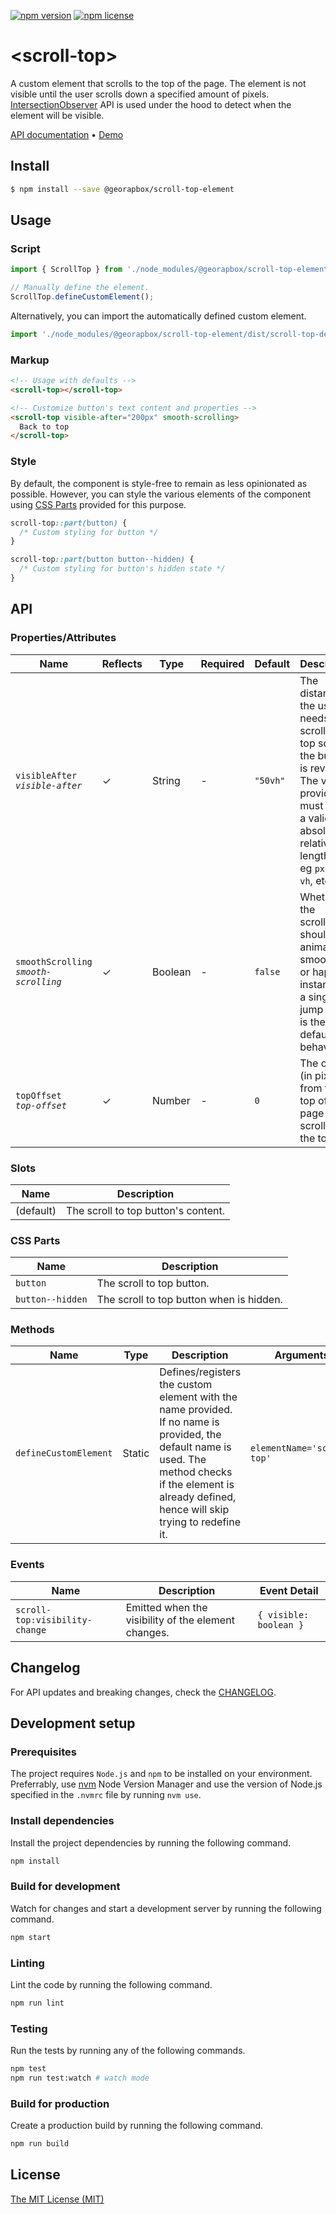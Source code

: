 [![npm version](https://img.shields.io/npm/v/@georapbox/scroll-top-element.svg)](https://www.npmjs.com/package/@georapbox/scroll-top-element)
[![npm license](https://img.shields.io/npm/l/@georapbox/scroll-top-element.svg)](https://www.npmjs.com/package/@georapbox/scroll-top-element)

[demo]: https://georapbox.github.io/scroll-top-element/
[license]: https://github.com/georapbox/scroll-top-element/blob/main/LICENSE
[changelog]: https://github.com/georapbox/scroll-top-element/blob/main/CHANGELOG.md

# &lt;scroll-top&gt;

A custom element that scrolls to the top of the page. The element is not visible until the user scrolls down a specified amount of pixels. [IntersectionObserver](https://developer.mozilla.org/en-US/docs/Web/API/Intersection_Observer_API) API is used under the hood to detect when the element will be visible.

[API documentation](#api) &bull; [Demo][demo]

## Install

```sh
$ npm install --save @georapbox/scroll-top-element
```

## Usage

### Script
```js
import { ScrollTop } from './node_modules/@georapbox/scroll-top-element/dist/scroll-top.js';

// Manually define the element.
ScrollTop.defineCustomElement();
```

Alternatively, you can import the automatically defined custom element.

```js
import './node_modules/@georapbox/scroll-top-element/dist/scroll-top-defined.js';
```

### Markup
```html
<!-- Usage with defaults -->
<scroll-top></scroll-top>

<!-- Customize button's text content and properties -->
<scroll-top visible-after="200px" smooth-scrolling>
  Back to top
</scroll-top>
```

### Style

By default, the component is style-free to remain as less opinionated as possible. However, you can style the various elements of the component using [CSS Parts](#css-parts) provided for this purpose.

```css
scroll-top::part(button) {
  /* Custom styling for button */
}

scroll-top::part(button button--hidden) {
  /* Custom styling for button's hidden state */
}
```

## API

### Properties/Attributes
| Name | Reflects | Type | Required | Default | Description |
| ---- | -------- | ---- | -------- | ------- | ----------- |
| `visibleAfter`<br>*`visible-after`* | ✓ | String | - | `"50vh"` | The distance the user needs to scroll from top so that the button is revealed. The value provided must have a valid absolute or relative length unit, eg `px`, `rem`, `vh`, etc. |
| `smoothScrolling`<br>*``smooth-scrolling``* | ✓ | Boolean | - | `false` | Whether the scrolling should animate smoothly, or happen instantly in a single jump which is the default behavior. |
| `topOffset`<br>*`top-offset`* | ✓ | Number | - | `0` | The offset (in pixels) from the top of the page when scrolling to the top. |

### Slots

| Name | Description |
| ---- | ----------- |
| (default) | The scroll to top button's content. |

### CSS Parts

| Name | Description |
| ---- | ----------- |
| `button` | The scroll to top button. |
| `button--hidden` | The scroll to top button when is hidden. |

### Methods

| Name | Type | Description | Arguments |
| ---- | ---- | ----------- | --------- |
| `defineCustomElement` | Static | Defines/registers the custom element with the name provided. If no name is provided, the default name is used. The method checks if the element is already defined, hence will skip trying to redefine it. | `elementName='scroll-top'` |

### Events

| Name | Description | Event Detail |
| ---- | ----------- | ------------ |
| `scroll-top:visibility-change` | Emitted when the visibility of the element changes. | `{ visible: boolean }` |

## Changelog

For API updates and breaking changes, check the [CHANGELOG][changelog].

## Development setup

### Prerequisites

The project requires `Node.js` and `npm` to be installed on your environment. Preferrably, use [nvm](https://github.com/nvm-sh/nvm) Node Version Manager and use the version of Node.js specified in the `.nvmrc` file by running `nvm use`.

### Install dependencies

Install the project dependencies by running the following command.

```sh
npm install
```

### Build for development

Watch for changes and start a development server by running the following command.

```sh
npm start
```

### Linting

Lint the code by running the following command.

```sh
npm run lint
```

### Testing

Run the tests by running any of the following commands.

```sh
npm test
npm run test:watch # watch mode
```

### Build for production

Create a production build by running the following command.

```sh
npm run build
```

## License

[The MIT License (MIT)][license]
